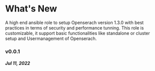 # What's New

A high end ansible role to setup Openserach version 1.3.0  with best practices in terms of security and performance tunning.
This role is customizable, it support basic functionalities like standalone or cluster setup and Usermanagement of Openserach.

### v0.0.1
##### Jul 11, 2022
